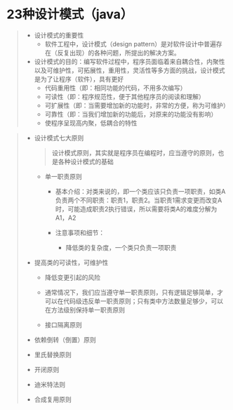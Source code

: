 # 23种设计模式（java）

> - 设计模式的重要性
>   - 软件工程中，设计模式（design pattern）是对软件设计中普遍存在（反复出现）的各种问题，所提出的解决方案。
> - 设计模式的目的：编写软件过程中，程序员面临着来自耦合性，内聚性以及可维护性，可拓展性，重用性，灵活性等多方面的挑战，设计模式是为了让程序（软件），具有更好
>   - 代码重用性（即：相同功能的代码，不用多次编写）
>   - 可读性（即：程序规范性，便于其他程序员的阅读和理解）
>   - 可扩展性（即：当需要增加新的功能时，非常的方便，称为可维护）
>   - 可靠性（即：当我们增加新的功能后，对原来的功能没有影响）
>   - 使程序呈现高内聚，低耦合的特性

> - 设计模式七大原则
>
>   > 设计模式原则，其实就是程序员在编程时，应当遵守的原则，也是各种设计模式的基础
>
>   - 单一职责原则
>
>     - 基本介绍：对类来说的，即一个类应该只负责一项职责，如类A负责两个不同职责：职责1，职责2。当职责1需求变更而改变A时，可能造成职责2执行错误，所以需要将类A的难度分解为A1，A2
>
>     - 注意事项和细节：
>
>       - 降低类的复杂度，一个类只负责一项职责
>  - 提高类的可读性，可维护性
>       - 降低变更引起的风险
>       - 通常情况下，我们应当遵守单一职责原则，只有逻辑足够简单，才可以在代码级违反单一职责原则；只有类中方法数量足够少，可以在方法级别保持单一职责原则
>   
>    
>
>      - 接口隔离原则
>
>   - 依赖倒转（倒置）原则
>
>   - 里氏替换原则
>
>   - 开闭原则
>
>   - 迪米特法则
>
>   - 合成复用原则


